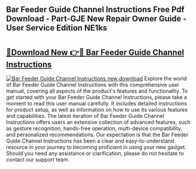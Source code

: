 ## Bar Feeder Guide Channel Instructions Free Pdf Download - Part-GJE New Repair Owner Guide - User Service Edition NE1ks

# <h2><a href="http://bc7446.oget.top/?id=Bar+Feeder+Guide+Channel+Instructions">🔗Download New 👉🔴 Bar Feeder Guide Channel Instructions</a></h2>

[![Bar Feeder Guide Channel Instructions new download](https://i.imgur.com/5g1atiW.png)](http://bc7446.oget.top/?id=Bar+Feeder+Guide+Channel+Instructions)
Explore the world of Bar Feeder Guide Channel Instructions with this comprehensive user manual, covering all aspects of the product's features and functionality. To get started with your Bar Feeder Guide Channel Instructions, please take a moment to read this user manual carefully. It includes detailed instructions for product setup, as well as information on how to use its various features and capabilities. The latest iteration of Bar Feeder Guide Channel Instructions offers users an extensive collection of advanced features, such as gesture recognition, hands-free operation, multi-device compatibility, and personalized recommendations. Our expectation is that the Bar Feeder Guide Channel Instructions has been a clear and easy-to-understand resource in your journey to becoming proficient in using your new gadget. Should you need any assistance or clarification, please do not hesitate to contact our support team.

